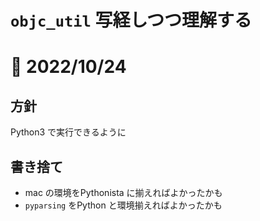# `objc_util` 写経しつつ理解する

# 📝 2022/10/24

## 方針

Python3 で実行できるように

## 書き捨て

- mac の環境をPythonista に揃えればよかったかも
- `pyparsing` をPython と環境揃えればよかったかも
